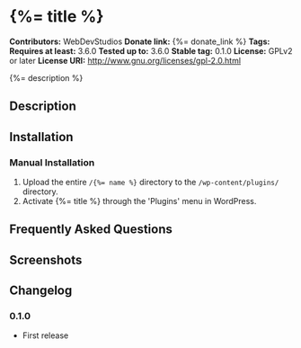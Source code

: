 # {%= title %} #
**Contributors:**      WebDevStudios
**Donate link:**       {%= donate_link %}
**Tags:**
**Requires at least:** 3.6.0
**Tested up to:**      3.6.0
**Stable tag:**        0.1.0
**License:**           GPLv2 or later
**License URI:**       http://www.gnu.org/licenses/gpl-2.0.html

{%= description %}

## Description ##



## Installation ##

### Manual Installation ###

1. Upload the entire `/{%= name %}` directory to the `/wp-content/plugins/` directory.
2. Activate {%= title %} through the 'Plugins' menu in WordPress.

## Frequently Asked Questions ##


## Screenshots ##


## Changelog ##

### 0.1.0 ###
* First release

